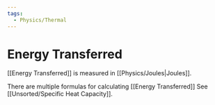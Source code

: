 ```yaml
---
tags:
  - Physics/Thermal
---
```

# Energy Transferred
[[Energy Transferred]] is measured in [[Physics/Joules|Joules]].

There are multiple formulas for calculating [[Energy Transferred]]
See [[Unsorted/Specific Heat Capacity]].
